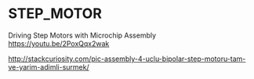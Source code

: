 # STEP_MOTOR
Driving Step Motors with Microchip Assembly
https://youtu.be/2PoxQqx2wak

http://stackcuriosity.com/pic-assembly-4-uclu-bipolar-step-motoru-tam-ve-yarim-adimli-surmek/
